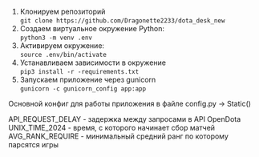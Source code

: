 1. Клонируем репозиторий  
    ``git clone https://github.com/Dragonette2233/dota_desk_new``
2. Создаем виртуальное окружение Python:  
    ``python3 -m venv .env``
3. Активируем окружение:  
    ``source .env/bin/activate``
4. Устанавливаем зависимости в окружение  
    ``pip3 install -r -requirements.txt``
5. Запускаем приложение через gunicorn  
    ``gunicorn -c gunicorn_config app:app``


Основной конфиг для работы приложения в файле config.py -> Static()  
  
API_REQUEST_DELAY - задержка между запросами в API OpenDota  
UNIX_TIME_2024 - время, с которого начинает сбор матчей  
AVG_RANK_REQUIRE - минимальный средний ранг по которому парсятся игры  
